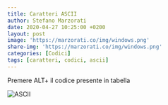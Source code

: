 ```yaml
---
title: Caratteri ASCII
author: Stefano Marzorati
date: 2020-04-27 10:25:00 +0200
layout: post
image: 'https://marzorati.co/img/windows.png'
share-img: 'https://marzorati.co/img/windows.png'
categories: [Codici]
tags: [caratteri, codici, ascii]
---
```

Premere ALT+ il codice presente in tabella   

![ASCII](https://marzorati.co/img/post/ascii_codici_caratteri.gif)
